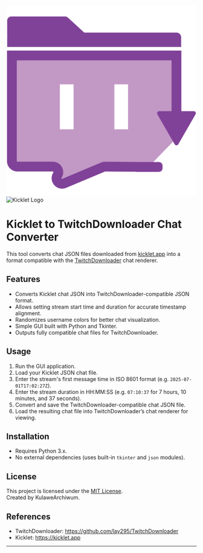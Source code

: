 


![TwitchDownloader Logo](https://raw.githubusercontent.com/lay295/TwitchDownloader/master/TwitchDownloaderWPF/Images/Logo.png)  
![Kicklet Logo](https://kicklet.app/img/logo.87ab9afc.png)



# Kicklet to TwitchDownloader Chat Converter

This tool converts chat JSON files downloaded from [kicklet.app](https://kicklet.app) into a format compatible with the [TwitchDownloader](https://github.com/lay295/TwitchDownloader) chat renderer.

## Features

- Converts Kicklet chat JSON into TwitchDownloader-compatible JSON format.
- Allows setting stream start time and duration for accurate timestamp alignment.
- Randomizes username colors for better chat visualization.
- Simple GUI built with Python and Tkinter.
- Outputs fully compatible chat files for TwitchDownloader.

## Usage

1. Run the GUI application.
2. Load your Kicklet JSON chat file.
3. Enter the stream's first message time in ISO 8601 format (e.g. `2025-07-01T17:02:27Z`).
4. Enter the stream duration in HH:MM:SS (e.g. `07:10:37` for 7 hours, 10 minutes, and 37 seconds).
5. Convert and save the TwitchDownloader-compatible chat JSON file.
6. Load the resulting chat file into TwitchDownloader’s chat renderer for viewing.

## Installation

- Requires Python 3.x.
- No external dependencies (uses built-in `tkinter` and `json` modules).

## License

This project is licensed under the [MIT License](LICENSE).  
Created by KulaweArchiwum.

## References

- TwitchDownloader: https://github.com/lay295/TwitchDownloader  
- Kicklet: https://kicklet.app

---
